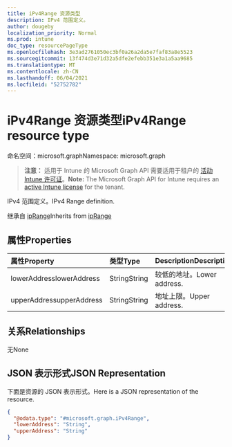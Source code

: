 ```yaml
---
title: iPv4Range 资源类型
description: IPv4 范围定义。
author: dougeby
localization_priority: Normal
ms.prod: intune
doc_type: resourcePageType
ms.openlocfilehash: 3e3ad2761050ec3bf0a26a2da5e7faf83a8e5523
ms.sourcegitcommit: 13f474d3e71d32a5dfe2efebb351e3a1a5aa9685
ms.translationtype: MT
ms.contentlocale: zh-CN
ms.lasthandoff: 06/04/2021
ms.locfileid: "52752782"
---
```

# <a name="ipv4range-resource-type"></a><span data-ttu-id="d9356-103">iPv4Range 资源类型</span><span class="sxs-lookup"><span data-stu-id="d9356-103">iPv4Range resource type</span></span>

<span data-ttu-id="d9356-104">命名空间：microsoft.graph</span><span class="sxs-lookup"><span data-stu-id="d9356-104">Namespace: microsoft.graph</span></span>

> <span data-ttu-id="d9356-105">**注意：** 适用于 Intune 的 Microsoft Graph API 需要适用于租户的 [活动 Intune 许可证](https://go.microsoft.com/fwlink/?linkid=839381)。</span><span class="sxs-lookup"><span data-stu-id="d9356-105">**Note:** The Microsoft Graph API for Intune requires an [active Intune license](https://go.microsoft.com/fwlink/?linkid=839381) for the tenant.</span></span>

<span data-ttu-id="d9356-106">IPv4 范围定义。</span><span class="sxs-lookup"><span data-stu-id="d9356-106">IPv4 Range definition.</span></span>


<span data-ttu-id="d9356-107">继承自 [ipRange](../resources/intune-mam-iprange.md)</span><span class="sxs-lookup"><span data-stu-id="d9356-107">Inherits from [ipRange](../resources/intune-mam-iprange.md)</span></span>

## <a name="properties"></a><span data-ttu-id="d9356-108">属性</span><span class="sxs-lookup"><span data-stu-id="d9356-108">Properties</span></span>
|<span data-ttu-id="d9356-109">属性</span><span class="sxs-lookup"><span data-stu-id="d9356-109">Property</span></span>|<span data-ttu-id="d9356-110">类型</span><span class="sxs-lookup"><span data-stu-id="d9356-110">Type</span></span>|<span data-ttu-id="d9356-111">Description</span><span class="sxs-lookup"><span data-stu-id="d9356-111">Description</span></span>|
|:---|:---|:---|
|<span data-ttu-id="d9356-112">lowerAddress</span><span class="sxs-lookup"><span data-stu-id="d9356-112">lowerAddress</span></span>|<span data-ttu-id="d9356-113">String</span><span class="sxs-lookup"><span data-stu-id="d9356-113">String</span></span>|<span data-ttu-id="d9356-114">较低的地址。</span><span class="sxs-lookup"><span data-stu-id="d9356-114">Lower address.</span></span>|
|<span data-ttu-id="d9356-115">upperAddress</span><span class="sxs-lookup"><span data-stu-id="d9356-115">upperAddress</span></span>|<span data-ttu-id="d9356-116">String</span><span class="sxs-lookup"><span data-stu-id="d9356-116">String</span></span>|<span data-ttu-id="d9356-117">地址上限。</span><span class="sxs-lookup"><span data-stu-id="d9356-117">Upper address.</span></span>|

## <a name="relationships"></a><span data-ttu-id="d9356-118">关系</span><span class="sxs-lookup"><span data-stu-id="d9356-118">Relationships</span></span>
<span data-ttu-id="d9356-119">无</span><span class="sxs-lookup"><span data-stu-id="d9356-119">None</span></span>

## <a name="json-representation"></a><span data-ttu-id="d9356-120">JSON 表示形式</span><span class="sxs-lookup"><span data-stu-id="d9356-120">JSON Representation</span></span>
<span data-ttu-id="d9356-121">下面是资源的 JSON 表示形式。</span><span class="sxs-lookup"><span data-stu-id="d9356-121">Here is a JSON representation of the resource.</span></span>
<!-- {
  "blockType": "resource",
  "@odata.type": "microsoft.graph.iPv4Range"
}
-->
``` json
{
  "@odata.type": "#microsoft.graph.iPv4Range",
  "lowerAddress": "String",
  "upperAddress": "String"
}
```




